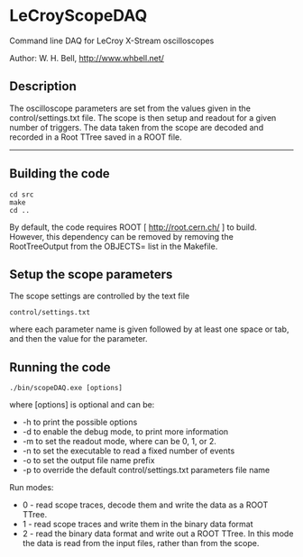 LeCroyScopeDAQ
==============

Command line DAQ for LeCroy X-Stream oscilloscopes

Author: W. H. Bell, http://www.whbell.net/

Description
-----------

The oscilloscope parameters are set from the values given in the
control/settings.txt file.  The scope is then setup and readout for a
given number of triggers.  The data taken from the scope are decoded
and recorded in a Root TTree saved in a ROOT file.

------------------------------------------------------

Building the code
-----------------

```
cd src
make
cd ..
```

By default, the code requires ROOT [ http://root.cern.ch/ ] to build.
However, this dependency can be removed by removing the RootTreeOutput from the OBJECTS= list in the Makefile.

Setup the scope parameters
--------------------------

The scope settings are controlled by the text file

```
control/settings.txt
```

where each parameter name is given followed by at least one space or
tab, and then the value for the parameter.

Running the code
----------------

```
./bin/scopeDAQ.exe [options]
```

where [options] is optional and can be:
* -h to print the possible options
* -d to enable the debug mode, to print more information
* -m <value> to set the readout mode, where <value> can be 0, 1, or 2.
* -n <number of events> to set the executable to read a fixed number of events
* -o <string> to set the output file name prefix
* -p <string> to override the default control/settings.txt parameters file name

Run modes:
* 0 - read scope traces, decode them and write the data as a ROOT TTree.
* 1 - read scope traces and write them in the binary data format
* 2 - read the binary data format and write out a ROOT TTree.  In this mode the data is read from the input files, rather than from the scope.
